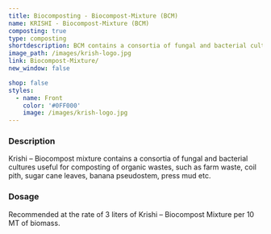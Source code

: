 ```yaml
---
title: Biocomposting - Biocompost-Mixture (BCM)
name: KRISHI - Biocompost-Mixture (BCM)
composting: true
type: composting
shortdescription: BCM contains a consortia of fungal and bacterial cultures
image_path: /images/krish-logo.jpg
link: Biocompost-Mixture/
new_window: false

shop: false
styles:
  - name: Front
    color: '#0FF000'
    image: /images/krish-logo.jpg
---
```

### Description
Krishi – Biocompost mixture contains a consortia of fungal and bacterial cultures useful for
composting of organic wastes, such as farm waste, coil pith, sugar cane leaves, banana
pseudostem, press mud etc.

### Dosage
Recommended at the rate of 3 liters of Krishi – Biocompost Mixture
per 10 MT of biomass.
